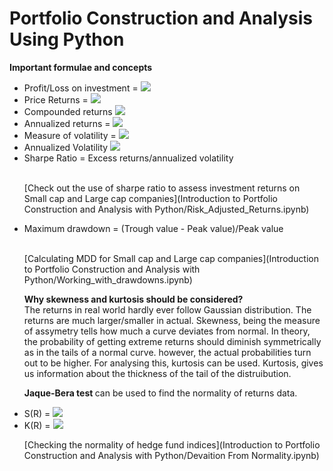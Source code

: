 # Portfolio Construction and Analysis Using Python

<b> Important formulae and concepts </b>

<ul>
  <li> Profit/Loss on investment = <img src="https://render.githubusercontent.com/render/math?math=(P_{t+2} - P_{t+1})/P_{t+1}"></li>
  <li> Price Returns = <img src="https://render.githubusercontent.com/render/math?math=P_{t+2} - P_{t+1}"></li>
  <li> Compounded returns <img src="https://render.githubusercontent.com/render/math?math=R_{t,t+2} = (1+R_{t,t+1})(1+R_{t+1,t+2})"></li>
  <li> Annualized returns = <img src="https://render.githubusercontent.com/render/math?math=((1+r_1)*(1+r_2)*...(1+r_n))^{1/n} - 1"></li>
  <li> Measure of volatility = <img src="https://render.githubusercontent.com/render/math?math=$\sqrt{variance}$"></li>
  <li> Annualized Volatility <img src="https://render.githubusercontent.com/render/math?math=$\sigma_{ann}$ = $\sigma_p\sqrt{p}$"></li>
  <li> Sharpe Ratio = Excess returns/annualized volatility </li><br/>
  
  [Check out the use of sharpe ratio to assess investment returns on Small cap and Large cap companies](Introduction to Portfolio Construction and Analysis with Python/Risk_Adjusted_Returns.ipynb)

  <li> Maximum drawdown = (Trough value - Peak value)/Peak value </li><br/>
  
  [Calculating MDD for Small cap and Large cap companies](Introduction to Portfolio Construction and Analysis with Python/Working_with_drawdowns.ipynb)
  
  <b> Why skewness and kurtosis should be considered? </b><br/>
  The returns in real world hardly ever follow Gaussian distribution. The returns are much larger/smaller in actual. Skewness, being the measure of assymetry tells how much a curve deviates from normal.
  In theory, the probability of getting extreme returns should diminish symmetrically as in the tails of a normal curve. however, the actual probabilities turn out to be higher. For analysing this, kurtosis can be used. 
  Kurtosis, gives us information about the thickness of the tail of the distruibution. 
  
  <b> Jaque-Bera test </b> can be used to find the normality of returns data. 
  
  <li>S(R) = <img src="https://render.githubusercontent.com/render/math?math=E[(R - E(R))^3]/[Var(R)]^{3/2}"></li>
  <li>K(R) = <img src="https://render.githubusercontent.com/render/math?math=E[(R - E(R))^4]/[Var(R)]^2"></li>
  
  [Checking the normality of hedge fund indices](Introduction to Portfolio Construction and Analysis with Python/Devaition From Normality.ipynb)

